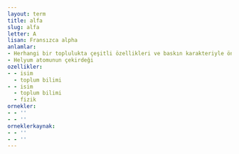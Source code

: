 ```yaml
---
layout: term
title: alfa
slug: alfa
letter: A
lisan: Fransızca alpha
anlamlar:
- Herhangi bir toplulukta çeşitli özellikleri ve baskın karakteriyle öne çıkarak o topluluğun lideri hâline gelen kişiler için kullanılan bir ifade
- Helyum atomunun çekirdeği
ozellikler:
- - isim
  - toplum bilimi
- - isim
  - toplum bilimi
  - fizik
ornekler:
- - ''
- - ''
orneklerkaynak:
- - ''
- - ''
---
```


